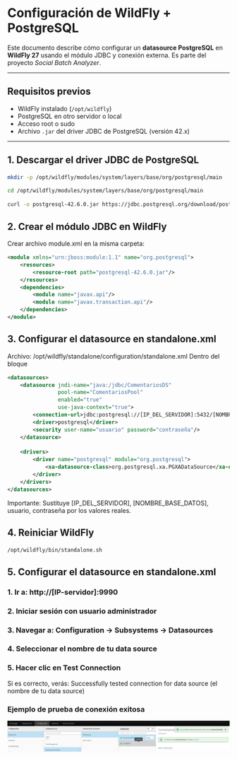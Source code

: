 # Configuración de WildFly + PostgreSQL

Este documento describe cómo configurar un **datasource PostgreSQL** en **WildFly 27** usando el módulo JDBC y conexión externa. Es parte del proyecto *Social Batch Analyzer*.

---

## Requisitos previos

- WildFly instalado (`/opt/wildfly`)
- PostgreSQL en otro servidor o local
- Acceso root o sudo
- Archivo `.jar` del driver JDBC de PostgreSQL (versión 42.x)

---

## 1. Descargar el driver JDBC de PostgreSQL

```bash
mkdir -p /opt/wildfly/modules/system/layers/base/org/postgresql/main
```
```bash
cd /opt/wildfly/modules/system/layers/base/org/postgresql/main
```
```bash
curl -o postgresql-42.6.0.jar https://jdbc.postgresql.org/download/postgresql-42.6.0.jar
```
## 2. Crear el módulo JDBC en WildFly
Crear archivo module.xml en la misma carpeta:

```xml
<module xmlns="urn:jboss:module:1.1" name="org.postgresql">
    <resources>
        <resource-root path="postgresql-42.6.0.jar"/>
    </resources>
    <dependencies>
        <module name="javax.api"/>
        <module name="javax.transaction.api"/>
    </dependencies>
</module>
``` 

## 3. Configurar el datasource en standalone.xml

Archivo: /opt/wildfly/standalone/configuration/standalone.xml
Dentro del bloque <subsystem xmlns="urn:jboss:domain:datasources:7.2">
```xml
<datasources>
    <datasource jndi-name="java:/jdbc/ComentariosDS"
                pool-name="ComentariosPool"
                enabled="true"
                use-java-context="true">
        <connection-url>jdbc:postgresql://[IP_DEL_SERVIDOR]:5432/[NOMBRE_BASE_DATOS]</connection-url>
        <driver>postgresql</driver>
        <security user-name="usuario" password="contraseña"/>
    </datasource>

    <drivers>
        <driver name="postgresql" module="org.postgresql">
            <xa-datasource-class>org.postgresql.xa.PGXADataSource</xa-datasource-class>
        </driver>
    </drivers>
</datasources>
``` 
Importante: Sustituye [IP_DEL_SERVIDOR], [NOMBRE_BASE_DATOS], usuario, contraseña por los valores reales.

## 4. Reiniciar WildFly

```bash
/opt/wildfly/bin/standalone.sh
```

## 5. Configurar el datasource en standalone.xml
### 1. Ir a: http://[IP-servidor]:9990
### 2. Iniciar sesión con usuario administrador
### 3. Navegar a: Configuration → Subsystems → Datasources
### 4. Seleccionar el nombre de tu data source
### 5. Hacer clic en Test Connection

Si es correcto, verás:
Successfully tested connection for data source (el nombre de tu data source) 

### Ejemplo de prueba de conexión exitosa

![Prueba de conexión exitosa en WildFly](img/test-connection-success.png)

